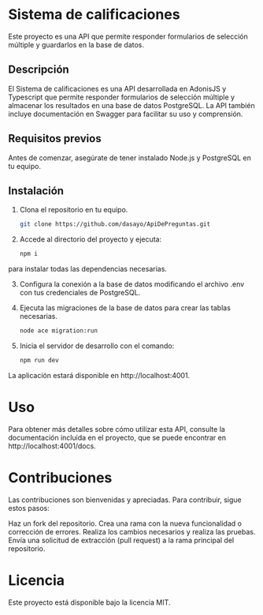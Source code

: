 

# Sistema de calificaciones

Este proyecto es una API que permite responder formularios de selección múltiple y guardarlos en la base de datos.

## Descripción

El Sistema de calificaciones es una API desarrollada en AdonisJS y Typescript que permite responder formularios de selección múltiple y almacenar los resultados en una base de datos PostgreSQL. La API también incluye documentación en Swagger para facilitar su uso y comprensión.

## Requisitos previos

Antes de comenzar, asegúrate de tener instalado Node.js y PostgreSQL en tu equipo.

## Instalación

1. Clona el repositorio en tu equipo.

   ```sh
   git clone https://github.com/dasayo/ApiDePreguntas.git
2. Accede al directorio del proyecto y ejecuta:

    ```sh
    npm i

para instalar todas las dependencias necesarias.

3. Configura la conexión a la base de datos modificando el archivo .env con tus credenciales de PostgreSQL.

4. Ejecuta las migraciones de la base de datos para crear las tablas necesarias.
    ```sh
    node ace migration:run

5. Inicia el servidor de desarrollo con el comando:
    ```sh
    npm run dev

La aplicación estará disponible en http://localhost:4001.

# Uso
Para obtener más detalles sobre cómo utilizar esta API, consulte la documentación incluida en el proyecto, que se puede encontrar en http://localhost:4001/docs.



# Contribuciones
Las contribuciones son bienvenidas y apreciadas. Para contribuir, sigue estos pasos:

Haz un fork del repositorio.
Crea una rama con la nueva funcionalidad o corrección de errores.
Realiza los cambios necesarios y realiza las pruebas.
Envía una solicitud de extracción (pull request) a la rama principal del repositorio.

# Licencia
Este proyecto está disponible bajo la licencia MIT.
